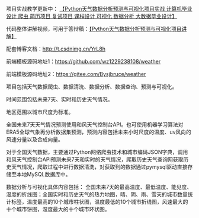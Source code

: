 项目实战教学更新中： [【Python天气数据分析预测与可视化项目实战 计算机毕业设计 爬虫 简历项目 复试项目 课程设计 可视化 数据分析 大数据毕业设计】](https://www.bilibili.com/video/BV1Dx4y1B771/?share_source=copy_web&vd_source=50437883d1d850e81be98d60c08a0bde
)

代码整体讲解视频，可用于答辩稿：[【Python天气数据分析预测与可视化项目讲解】](https://www.bilibili.com/video/BV1gT42197K2)

配套博客文档：http://t.csdnimg.cn/YrL8h

前端模板源码地址1：https://github.com/wz1229238108/weather

前端模板源码地址2：https://gitee.com/Bysjbruce/weather

项目包括天气数据爬虫、数据清洗、数据分析、数据查询、预测与可视化。

时间范围包括未来7天、实时和历史天气情况。

地区范围以城市尺度为标准。

全国未来7天天气情况预测使用和风天气控制台API。也可使用机器学习算法对ERA5全球气象再分析数据集预测，预测内容包括未来小时尺度的温度、uv风向的风速分量以及合成向量。

对于全国天气数据，主要通过Python网络爬虫技术和城市编码JSON字典，调用和风天气控制台API预测未来7天和实时的天气情况，爬取历史天气查询网获取历史天气情况，爬取过程中进行数据清洗，对获取到的数据通过pymysql驱动直接存储至本地MySQL数据库中。

数据分析与可视化具体内容包括：
全国未来7天的最高温度、最低温度、能见度、湿度的折线图；全国实时和历史天气的热力地图，晴、阴、雨、雪天的城市数量统计标签，温度最高的10个城市柱状图，温度最低的10个城市折线图，风速最大的十个城市饼图，湿度最大的十个城市环状图。
